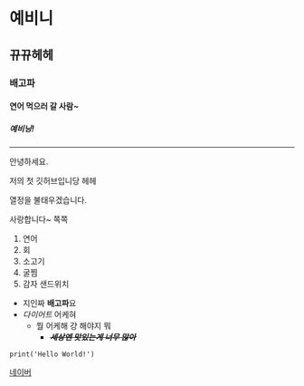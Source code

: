 # 예비니
## 뀨뀨헤헤
### 배고파
#### 연어 먹으러 갈 사람~
##### 예비닝!

---

안녕하세요.

저의 첫 깃허브입니당 헤헤

열정을 불태우겠습니다.

사랑합니다~ 쪽쪽

1. 연어
2. 회
3. 소고기
4. 굴찜
5. 감자 샌드위치

- 지인짜 **배고파**요
- _다이어트_ 어케혀
  - 뭘 어케해 걍 해야지 뭐
    - **_~~세상엔 맛있는게 너무 많아~~_**
    
`print('Hello World!')`

[네이버](https://www.naver.com/, "naver")
